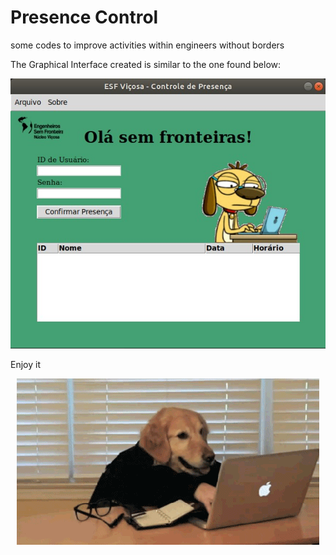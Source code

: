 # Presence Control
some codes to improve activities within engineers without borders

The Graphical Interface created is similar to the one found below:

<p align="center"><img src="./images/front.jpeg" /></p>

Enjoy it

<p align="center"><img src="./images/workBitch.gif" /></p>
